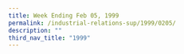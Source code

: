 ```yaml
---
title: Week Ending Feb 05, 1999
permalink: /industrial-relations-sup/1999/0205/
description: ""
third_nav_title: "1999"
---
```

